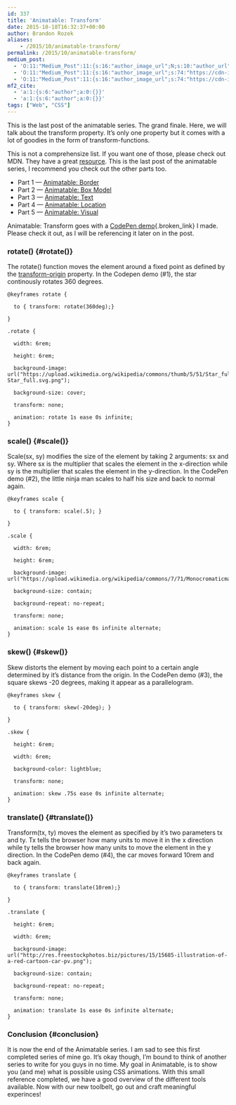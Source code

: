 ```yaml
---
id: 337
title: 'Animatable: Transform'
date: 2015-10-18T16:32:37+00:00
author: Brandon Rozek
aliases:
    - /2015/10/animatable-transform/
permalink: /2015/10/animatable-transform/
medium_post:
  - 'O:11:"Medium_Post":11:{s:16:"author_image_url";N;s:10:"author_url";N;s:11:"byline_name";N;s:12:"byline_email";N;s:10:"cross_link";N;s:2:"id";N;s:21:"follower_notification";N;s:7:"license";N;s:14:"publication_id";N;s:6:"status";N;s:3:"url";N;}'
  - 'O:11:"Medium_Post":11:{s:16:"author_image_url";s:74:"https://cdn-images-1.medium.com/fit/c/200/200/1*dmbNkD5D-u45r44go_cf0g.png";s:10:"author_url";s:32:"https://medium.com/@brandonrozek";s:11:"byline_name";N;s:12:"byline_email";N;s:10:"cross_link";s:2:"no";s:2:"id";s:12:"1eb4fcf6a5df";s:21:"follower_notification";s:3:"yes";s:7:"license";s:19:"all-rights-reserved";s:14:"publication_id";s:2:"-1";s:6:"status";s:6:"public";s:3:"url";s:66:"https://medium.com/@brandonrozek/animatable-transform-1eb4fcf6a5df";}'
  - 'O:11:"Medium_Post":11:{s:16:"author_image_url";s:74:"https://cdn-images-1.medium.com/fit/c/200/200/1*dmbNkD5D-u45r44go_cf0g.png";s:10:"author_url";s:32:"https://medium.com/@brandonrozek";s:11:"byline_name";N;s:12:"byline_email";N;s:10:"cross_link";s:2:"no";s:2:"id";s:12:"1eb4fcf6a5df";s:21:"follower_notification";s:3:"yes";s:7:"license";s:19:"all-rights-reserved";s:14:"publication_id";s:2:"-1";s:6:"status";s:6:"public";s:3:"url";s:66:"https://medium.com/@brandonrozek/animatable-transform-1eb4fcf6a5df";}'
mf2_cite:
  - 'a:1:{s:6:"author";a:0:{}}'
  - 'a:1:{s:6:"author";a:0:{}}'
tags: ["Web", "CSS"]
---
```

This is the last post of the animatable series. The grand finale. Here, we will talk about the transform property. It’s only one property but it comes with a lot of goodies in the form of transform-functions.

<!--more-->

This is not a comprehensize list. If you want one of those, please check out MDN. They have a great [resource](https://developer.mozilla.org/en-US/docs/Web/CSS/transform-function). This is the last post of the animatable series, I recommend you check out the other parts too.

  * Part 1 — [Animatable: Border](https://brandonrozek.com/2015/05/animatable-border/)
  * Part 2 — [Animatable: Box Model](https://brandonrozek.com/2015/09/animatable-box-model/)
  * Part 3 — [Animatable: Text](https://brandonrozek.com/2015/10/animatable-text/)
  * Part 4 — [Animatable: Location](https://brandonrozek.com/2015/10/animatable-location/)
  * Part 5 — [Animatable: Visual](https://brandonrozek.com/2015/10/animatable-visual/)

Animatable: Transform goes with a [CodePen demo](http://codepen.io/brandonrozek/full/ojoMyE){.broken_link} I made. Please check it out, as I will be referencing it later on in the post.

### <a href="#rotate()" name="rotate()"></a>rotate() {#rotate()}

The rotate() function moves the element around a fixed point as defined by the [transform-origin](https://developer.mozilla.org/en-US/docs/Web/CSS/transform-origin) property. In the Codepen demo (#1), the star continously rotates 360 degrees.

<pre><code class="language-css">@keyframes rotate {

  to { transform: rotate(360deg);}

}

.rotate {

  width: 6rem;

  height: 6rem;

  background-image: url("https://upload.wikimedia.org/wikipedia/commons/thumb/5/51/Star_full.svg/2000px-Star_full.svg.png");

  background-size: cover;

  transform: none;

  animation: rotate 1s ease 0s infinite;
}
</code></pre>

### <a href="#scale()" name="scale()"></a>scale() {#scale()}

Scale(sx, sy) modifies the size of the element by taking 2 arguments: sx and sy. Where sx is the multiplier that scales the element in the x-direction while sy is the multiplier that scales the element in the y-direction. In the CodePen demo (#2), the little ninja man scales to half his size and back to normal again.

<pre><code class="language-css">@keyframes scale {

  to { transform: scale(.5); }

}

.scale {

  width: 6rem;

  height: 6rem;

  background-image: url("https://upload.wikimedia.org/wikipedia/commons/7/71/Monocromaticman.JPG");

  background-size: contain;

  background-repeat: no-repeat;

  transform: none;

  animation: scale 1s ease 0s infinite alternate;
}
</code></pre>

### <a href="#skew()" name="skew()"></a>skew() {#skew()}

Skew distorts the element by moving each point to a certain angle determined by it’s distance from the origin. In the CodePen demo (#3), the square skews -20 degrees, making it appear as a parallelogram.

<pre><code class="language-css">@keyframes skew {

  to { transform: skew(-20deg); }

}

.skew {

  height: 6rem;

  width: 6rem;

  background-color: lightblue;

  transform: none;

  animation: skew .75s ease 0s infinite alternate;
}
</code></pre>

### <a href="#translate()" name="translate()"></a>translate() {#translate()}

Transform(tx, ty) moves the element as specified by it’s two parameters tx and ty. Tx tells the browser how many units to move it in the x direction while ty tells the browser how many units to move the element in the y direction. In the CodePen demo (#4), the car moves forward 10rem and back again.

<pre><code class="language-css">@keyframes translate {

  to { transform: translate(10rem);}

}

.translate {

  height: 6rem;

  width: 6rem;

  background-image: url("http://res.freestockphotos.biz/pictures/15/15685-illustration-of-a-red-cartoon-car-pv.png");

  background-size: contain;

  background-repeat: no-repeat;

  transform: none;

  animation: translate 1s ease 0s infinite alternate;
}
</code></pre>

### <a href="#conclusion" name="conclusion"></a>Conclusion {#conclusion}

It is now the end of the Animatable series. I am sad to see this first completed series of mine go. It’s okay though, I’m bound to think of another series to write for you guys in no time. My goal in Animatable, is to show you (and me) what is possible using CSS animations. With this small reference completed, we have a good overview of the different tools available. Now with our new toolbelt, go out and craft meaningful experinces!